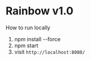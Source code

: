 # Rainbow v1.0

How to run locally
1. npm install --force
2. npm start
3. visit `http://localhost:8080/`